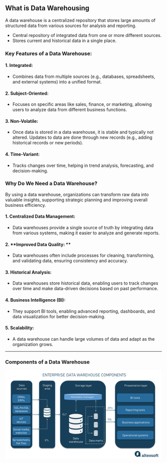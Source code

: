 ## What is Data Warehousing

A data warehouse is a centralized repository that stores large amounts of structured data from various sources for analysis and reporting.

- Central repository of integrated data from one or more different sources.
- Stores current and historical data in a single place.

### Key Features of a Data Warehouse:

#### 1. **Integrated:** 
  - Combines data from multiple sources (e.g., databases, spreadsheets, and external systems) into a unified format.
#### 2. **Subject-Oriented:** 
  - Focuses on specific areas like sales, finance, or marketing, allowing users to analyze data from different business functions.
#### 3. **Non-Volatile:** 
  - Once data is stored in a data warehouse, it is stable and typically not altered. Updates to data are done through new records (e.g., adding historical records or new periods).
#### 4. **Time-Variant:** 
  - Tracks changes over time, helping in trend analysis, forecasting, and decision-making.

### Why Do We Need a Data Warehouse?

By using a data warehouse, organizations can transform raw data into valuable insights, supporting strategic planning and improving overall business efficiency.

#### 1. **Centralized Data Management:**
  - Data warehouses provide a single source of truth by integrating data from various systems, making it easier to analyze and generate reports.
#### 2. **Improved Data Quality: **
  - Data warehouses often include processes for cleaning, transforming, and validating data, ensuring consistency and accuracy.
#### 3. **Historical Analysis:** 
  - Data warehouses store historical data, enabling users to track changes over time and make data-driven decisions based on past performance.
#### 4. **Business Intelligence (BI):**
  - They support BI tools, enabling advanced reporting, dashboards, and data visualization for better decision-making.
#### 5. **Scalability:** 
  - A data warehouse can handle large volumes of data and adapt as the organization grows.

-------------------------
### Components of a Data Warehouse

![](https://github.com/rohish-zade/data-warehousing/blob/main/Introduction/images/components%20of%20data%20Datawarehouse.png)